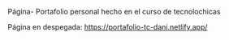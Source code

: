 Página- Portafolio personal hecho en el curso de tecnolochicas

Página en despegada: https://portafolio-tc-dani.netlify.app/
